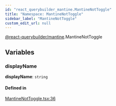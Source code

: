 ```yaml
---
id: "react_querybuilder_mantine.MantineNotToggle"
title: "Namespace: MantineNotToggle"
sidebar_label: "MantineNotToggle"
custom_edit_url: null
---
```


[@react-querybuilder/mantine](../modules/react_querybuilder_mantine.md).MantineNotToggle

## Variables

### displayName

 **displayName**: `string`

#### Defined in

[MantineNotToggle.tsx:36](https://github.com/react-querybuilder/react-querybuilder/blob/55590db8/packages/mantine/src/MantineNotToggle.tsx#L36)
